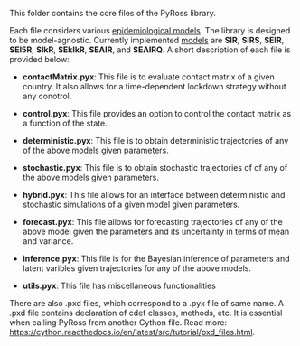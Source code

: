 This folder contains the core files of the PyRoss library.

Each file considers various [epidemiological models](https://github.com/rajeshrinet/pyross/tree/master/docs). The library is designed to be model-agnostic. Currently implemented [models](https://github.com/rajeshrinet/pyross/blob/master/docs/models.pdf) are  **SIR**, **SIRS**, **SEIR**, **SEI5R**, **SIkR**, **SEkIkR**, **SEAIR**, and **SEAIRQ**. A short description of each file is provided below:


* **contactMatrix.pyx**: This file is to evaluate contact matrix of a given country. It also allows for a time-dependent lockdown strategy without any conotrol.  

* **control.pyx**: This file provides an option to control the contact matrix as a function of the state. 

* **deterministic.pyx**: This file is to obtain deterministic trajectories of any of the above models given parameters. 

* **stochastic.pyx**: This file is to obtain stochastic trajectories of of any of the above models given parameters. 

* **hybrid.pyx**: This file allows for an interface between deterministic and stochastic simulations of a given model given parameters. 

* **forecast.pyx**: This file allows for forecasting trajectories of any of the above model given the parameters and its uncertainty in terms of mean and variance. 

* **inference.pyx**: This file is for the Bayesian inference of parameters and latent varibles given trajectories for any of the above models. 

* **utils.pyx**: This file has miscellaneous functionalities


There are also .pxd files, which correspond to a .pyx file of same name. A .pxd file contains declaration of cdef classes, methods, etc. It is essential when calling PyRoss from another Cython file. Read more: https://cython.readthedocs.io/en/latest/src/tutorial/pxd_files.html. 

